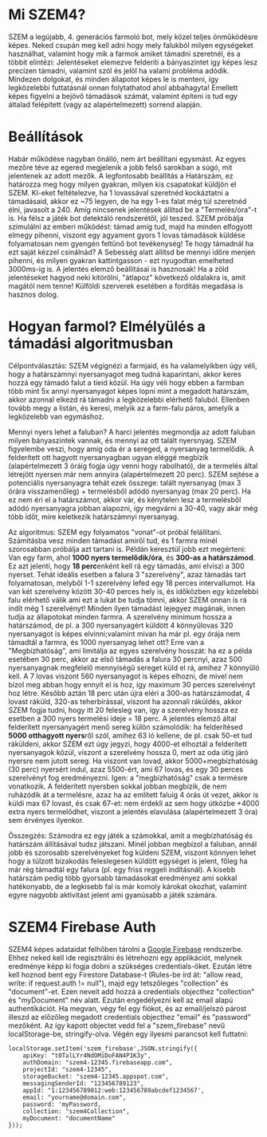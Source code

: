 # Mi SZEM4?

SZEM a legújabb, 4. generációs farmoló bot, mely közel teljes önműködésre képes. Neked csupán meg kell adni hogy mely falukból milyen egységeket használhat, valamint hogy mik a farmok amiket támadni szeretnél, és a többit elintézi: Jelentéseket elemezve felderíti a bányaszintet így képes lesz precízen támadni, valamint szól és jelöl ha valami probléma adódik. Mindezen dolgokat, és minden állapotot képes le is menteni, így legközelebbi futtatásnál onnan folytathatod ahol abbahagyta!
Emellett képes figyelni a bejövő támadások számát, valamint építeni is tud egy általad felépített (vagy az alapértelmezett) sorrend alapján.

# Beállítások

Habár működése nagyban önálló, nem árt beállítani egysmást. Az egyes mezőre téve az egered megjelenik a jobb felső sarokban a súgó, mit jelentenek az adott mezők. A legfontosabb beállítás a Határszám, ez határozza meg hogy milyen gyakran, milyen kis csapatokat küldjön el SZEM. Kl-eket feltételezve, ha 1 lovassával szeretnéd kockáztatni a támadásaid, akkor ez ~75 legyen, de ha egy 1-es falat még túl szeretnéd élni, javasolt a 240. Amíg nincsenek jelentések állítsd be a "Termelés/óra"-t is.
Ha félsz a játék bot detektáló rendszerétől, jól teszed. SZEM próbálja szimulálni az emberi működést: támad amíg tud, majd ha minden elfogyott elmegy pihenni, viszont egy agyament gyors 1 lovas támadások küldése folyamatosan nem gyengén feltűnő bot tevékenység! Te hogy támadnál ha ezt saját kézzel csinálnád? A Sebesség alatt állítsd be mennyi időre menjen pihenni, és milyen gyakran kattintgasson - ezt nyugodtan emelheted 3000ms-ig is.
A jelentés elemző beállításai is hasznosak! Ha a zöld jelentéseket hagyod neki kitörölni, "átlapoz" következő oldalakra is, amit magától nem tenne! Külföldi szerverek esetében a fordítás megadása is hasznos dolog.

# Hogyan farmol? Elmélyülés a támadási algoritmusban

Célpontválasztás: SZEM végignézi a farmjaid, és ha valamelyikben úgy véli, hogy a határszámnyi nyersanyagot meg tudná kaparintani, akkor keres hozzá egy támadó falut a tieid közül. Ha úgy véli hogy ebben a farmban több mint 5x annyi nyersanyagot képes lopni mint a megadott határszám, akkor azonnal elkezd rá támadni a legközelebbi elérhető faluból. Ellenben tovább megy a listán, és keresi, melyik az a farm-falu páros, amelyik a legközelebb van egymáshoz.

Mennyi nyers lehet a faluban? A harci jelentés megmondja az adott faluban milyen bányaszintek vannak, és mennyi az ott talált nyersnyag. SZEM figyelembe veszi, hogy amíg oda ér a sereged, a nyersanyag termelődik. A felderített ott hagyott nyersanyagban ugyan eléggé megbízik (alapértelmezett 3 óráig fogja úgy venni hogy rabolható), de a termelés által létrejött nyersen már nem annyira (alapértelmezett 20 perc). SZEM sejtése a potenciális nyersanyagra tehát ezek összege: talált nyersanyag (max 3 órára visszamenőleg) + termelésből adódó nyersanyag (max 20 perc). Ha ez nem éri el a határszámot, akkor vár, és kénytelen lesz a termelésből adódó nyersanyagra jobban alapozni, így megvárni a 30-40, vagy akár még több időt, mire keletkezik határszámnyi nyersanyag.

Az algoritmus: SZEM egy folyamatos "vonat"-ot próbál felállítani. Számításba vesz minden támadást amiről tud, és 1 farmra minél szorosabban próbálja azt tartani is. Példán keresztül jobb ezt megérteni: Van egy farm, ahol **1000 nyers termelődik/óra**, és **300-as a határszámod**. Ez azt jelenti, hogy **18 perc**enként kell rá egy támadás, ami elviszi a 300 nyerset. Tehát ideális esetben a falura 3 "szerelvény", azaz támadás tart folyamatosan, melyből 1-1 szerelvény lefed egy 18 perces intervallumot. Ha van két szerelvény között 30-40 perces hely is, és időközben egy közelebbi falu elérhető válik ami ezt a lukat be tudja tömni, akkor SZEM onnan is rá indít még 1 szerelvényt! Minden ilyen támadást lejegyez magának, innen tudja az állapotokat minden farmra. A szerelvény minimum hossza a határszámod, de pl. a 300 nyersanyagért küldött 4 könnyűlovas 320 nyersanyagot is képes elvinni;valamint mivan ha már pl. egy órája nem támadtál a farmra, és 1000 nyersanyag lehet ott? Erre van a "Megbízhatóság", ami limitálja az egyes szerelvény hosszát: ha ez a példa esetében 30 perc, akkor az első támadás a falura 30 percnyi, azaz 500 nyersanyagnak megfelelő mennyiségű sereget küld el rá, amihez 7 könnyűló kell. A 7 lovas viszont 560 nyersanyagot is képes elhozni, de mivel nem bízol meg abban hogy ennyit el is hoz, így maximum 30 perces szerelvényt hoz létre. Később aztán 18 perc után újra eléri a 300-as határszámodat, 4 lovast ráküld, 320-as teherbírással, viszont ha azonnali ráküldés, akkor SZEM fogja tudni, hogy itt 20 felesleg van, így a szerelvény hossza ez esetben a 300 nyers termelési ideje = 18 perc. A jelentés elemző által felderített nyersanyagért menő sereg külön számolódik: ha felderítésed **5000 otthagyott nyers**ről szól, amihez 63 ló kellene, de pl. csak 50-et tud ráküldeni, akkor SZEM ezt úgy jegyzi, hogy 4000-et elhoztál a felderített nyersanyagok közül, viszont a szerelvény hossza 0, mert az oda útig járó nyersre nem jutott sereg. Ha viszont van lovad, akkor 5000+megbízhatóság (30 perc) nyersért indul, azaz 5500-ért, ami 67 lovas, és egy 30 perces szerelvényt fog eredményezni. Igen: a "megbízhatóság" csak a termésre vonatkozik. A felderített nyersben sokkal jobban megbízik, de nem ruházódik át a termelésre, azaz ha az említett faluig 4 órás út vezet, akkor is küldi max 67 lovast,  és csak 67-et: nem érdekli az sem hogy útközbe +4000 extra nyers termelődhet, viszont a jelentés elavulása (alapértelmezett 3 óra) sem érvényes ilyenkor.

Összegzés: Számodra ez egy játék a számokkal, amit a megbízhatóság és határszám állításával tudsz játszani. Minél jobban megbízol a faluban, annál jobb és szorosabb szerelvényeket fog küldeni SZEM, viszont könnyen lehet hogy a túlzott bizakodás feleslegesen küldött egységet is jelent, főleg ha már rég támadtál egy falura (pl. egy friss reggeli indításnál). A kisebb határszám pedig több gyorsabb támadásokat eredményez ami sokkal hatékonyabb, de a legkisebb fal is már komoly károkat okozhat, valamint egyre nagyobb aktivitást jelent ami gyanúsabb a játék számára.

# SZEM4 Firebase Auth
SZEM4 képes adataidat felhőben tárolni a [Google Firebase](https://console.firebase.google.com/u/0/) rendszerbe. Ehhez neked kell ide regisztrálni és létrehozni egy applikációt, melynek eredménye képp ki fogja dobni a szükséges credentials-öket.
Ezután létre kell hoznod bent egy Firestore Database-t (Rules-be írd át: "allow read, write: if request.auth != null"), majd egy tetszőleges "collection" és "document"-et. Ezen neveit add hozzá a credentials objecthez "collection" és "myDocument" név alatt.
Ezután engedélyezni kell az email alapú authentikációt. Ha megvan, végy fel egy fiókot, és az email/jelszó párost illeszd az előzőleg megadott credentials objecthez "email" és "password" mezőként.
Az így kapott objectet vedd fel a "szem_firebase" nevű localStorage-be, stringify-olva. Végén egy ilyesmi parancsot kell futtatni:
```
localStorage.setItem('szem_firebase',JSON.stringify({
    apiKey: "t0TalLYr4NdOMiDoFAN4P1K3y",
    authDomain: "szem4-12345.firebaseapp.com",
    projectId: "szem4-12345",
    storageBucket: "szem4-12345.appspot.com",
    messagingSenderId: "123456789123",
    appId: "1:123456789012:web:123456789abcdef1234567',
    email: "yourname@domain.com",
    password: 'myPassword,
    collection: "szem4Collection",
    myDocument: "documentName"
}));
```